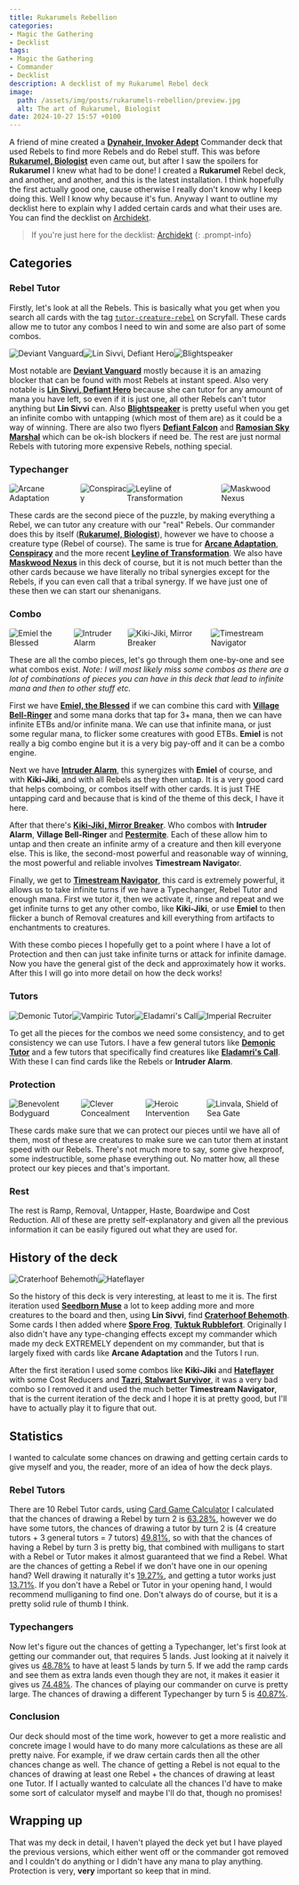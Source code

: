 ```yaml
---
title: Rukarumels Rebellion
categories:
- Magic the Gathering
- Decklist
tags:
- Magic the Gathering
- Commander
- Decklist
description: A decklist of my Rukarumel Rebel deck
image:
  path: /assets/img/posts/rukarumels-rebellion/preview.jpg
  alt: The art of Rukarumel, Biologist
date: 2024-10-27 15:57 +0100
---
```

A friend of mine created a [**Dynaheir, Invoker Adept**](https://scryfall.com/card/clb/273/dynaheir-invoker-adept) Commander deck that used Rebels to find more Rebels and do Rebel stuff. This was before [**Rukarumel, Biologist**](https://scryfall.com/card/cmm/711/rukarumel-biologist) even came out, but after I saw the spoilers for **Rukarumel** I knew what had to be done! I created a **Rukarumel** Rebel deck, and another, and another, and this is the latest installation. I think hopefully the first actually good one, cause otherwise I really don't know why I keep doing this. Well I know why because it's fun. Anyway I want to outline my decklist here to explain why I added certain cards and what their uses are. You can find the decklist on [Archidekt](https://archidekt.com/decks/9692783/rukarumel_rebel_combo).

> If you're just here for the decklist: [Archidekt](https://archidekt.com/decks/9692783/rukarumel_rebel_combo)
{: .prompt-info}

## Categories

### Rebel Tutor

Firstly, let's look at all the Rebels. This is basically what you get when you search all cards with the tag [`tutor-creature-rebel`](https://scryfall.com/search?q=otag%3Atutor-creature-rebel&unique=cards&as=grid&order=name) on Scryfall. These cards allow me to tutor any combos I need to win and some are also part of some combos.

<div style="width: 100%;display:flex">
  <img src="https://cards.scryfall.io/large/front/a/3/a37acadc-0e58-4f44-93f4-dd465b9ee06f.jpg?1562781502" style="border-radius:5%" alt="Deviant Vanguard">
  
  <img src="https://cards.scryfall.io/large/front/e/5/e574e522-2632-4cd4-8545-c582ac3b641f.jpg?1562632572" style="border-radius:5%" alt="Lin Sivvi, Defiant Hero">
  
  <img src="https://cards.scryfall.io/large/front/1/7/17ab3455-f464-41b0-ac63-d40d27abbfb1.jpg?1619395094" style="border-radius:5%" alt="Blightspeaker">
</div>

Most notable are [**Deviant Vanguard**](https://scryfall.com/card/tsb/5/defiant-vanguard) mostly because it is an amazing blocker that can be found with most Rebels at instant speed. Also very notable is [**Lin Sivvi, Defiant Hero**](https://scryfall.com/card/nem/12/lin-sivvi-defiant-hero) because she can tutor for any amount of mana you have left, so even if it is just one, all other Rebels can't tutor anything but **Lin Sivvi** can. Also [**Blightspeaker**](https://scryfall.com/card/tsr/103/blightspeaker) is pretty useful when you get an infinite combo with untapping (which most of them are) as it could be a way of winning. There are also two flyers [**Defiant Falcon**](https://scryfall.com/card/nem/6/defiant-falcon) and [**Ramosian Sky Marshal**](https://scryfall.com/card/mmq/40/ramosian-sky-marshal) which can be ok-ish blockers if need be. The rest are just normal Rebels with tutoring more expensive Rebels, nothing special.

### Typechanger

<div style="width: 100%;display:flex">
  <img src="https://cards.scryfall.io/large/front/b/f/bf3edaaf-cf63-4e17-94ae-9d9991d9fb5f.jpg?1562563280" style="border-radius:5%" alt="Arcane Adaptation">

  <img src="https://cards.scryfall.io/large/front/8/b/8bbdb402-0e22-4f83-987a-9d0268a82f10.jpg?1562779616" style="border-radius:5%" alt="Conspiracy">

  <img src="https://cards.scryfall.io/large/front/4/b/4bd941ca-f3d2-44c1-8df3-851362f6b848.jpg?1726286087" style="border-radius:5%" alt="Leyline of Transformation">

  <img src="https://cards.scryfall.io/large/front/1/2/1246c42d-57c0-4cba-959a-15ad89d8a50b.jpg?1674142652" style="border-radius:5%" alt="Maskwood Nexus">
</div>

These cards are the second piece of the puzzle, by making everything a Rebel, we can tutor any creature with our "real" Rebels. Our commander does this by itself ([**Rukarumel, Biologist**](https://scryfall.com/card/cmm/711/rukarumel-biologist)), however we have to choose a creature type (Rebel of course). The same is true for [**Arcane Adaptation**](https://scryfall.com/card/xln/46/arcane-adaptation), [**Conspiracy**](https://scryfall.com/card/tsb/39/conspiracy) and the more recent [**Leyline of Transformation**](https://scryfall.com/card/dsk/63/leyline-of-transformation). We also have [**Maskwood Nexus**](https://scryfall.com/card/clb/865/maskwood-nexus) in this deck of course, but it is not much better than the other cards because we have literally no tribal synergies except for the Rebels, if you can even call that a tribal synergy. If we have just one of these then we can start our shenanigans.

### Combo

<div style="width: 100%;display:flex">
  <img src="https://cards.scryfall.io/large/front/0/f/0f594562-7e9f-47e6-a033-fb70e3cf1e10.jpg?1673146967" style="border-radius:5%" alt="Emiel the Blessed">

  <img src="https://cards.scryfall.io/large/front/1/a/1a9ffa2e-ff31-4d42-a47e-ace1b1e68143.jpg?1675829663" style="border-radius:5%" alt="Intruder Alarm">

  <img src="https://cards.scryfall.io/large/front/a/2/a2ff0ee3-9600-4c7d-acec-6ec90595384e.jpg?1562852476" style="border-radius:5%" alt="Kiki-Jiki, Mirror Breaker">

  <img src="https://cards.scryfall.io/large/front/0/8/086afafe-6b6c-4a54-8ce7-0040295d309c.jpg?1698988202" style="border-radius:5%" alt="Timestream Navigator">
</div>

These are all the combo pieces, let's go through them one-by-one and see what combos exist. *Note: I will most likely miss some combos as there are a lot of combinations of pieces you can have in this deck that lead to infinite mana and then to other stuff etc.*

First we have [**Emiel, the Blessed**](https://scryfall.com/card/2x2/10/emiel-the-blessed) if we can combine this card with [**Village Bell-Ringer**](https://scryfall.com/card/moc/216/village-bell-ringer) and some mana dorks that tap for 3+ mana, then we can have infinite ETBs and/or infinite mana. We can use that infinite mana, or just some regular mana, to flicker some creatures with good ETBs. **Emiel** is not really a big combo engine but it is a very big pay-off and it can be a combo engine.

Next we have [**Intruder Alarm**](https://scryfall.com/card/8ed/86%E2%98%85/intruder-alarm), this synergizes with **Emiel** of course, and with **Kiki-Jiki**, and with all Rebels as they then untap. It is a very good card that helps comboing, or combos itself with other cards. It is just THE untapping card and because that is kind of the theme of this deck, I have it here.

After that there's [**Kiki-Jiki, Mirror Breaker**](https://scryfall.com/card/ima/136/kiki-jiki-mirror-breaker). Who combos with **Intruder Alarm**, **Village Bell-Ringer** and [**Pestermite**](https://scryfall.com/card/mma/59/pestermite). Each of these allow him to untap and then create an infinite army of a creature and then kill everyone else. This is like, the second-most powerful and reasonable way of winning, the most powerful and reliable involves **Timestream Navigato**r.

Finally, we get to [**Timestream Navigator**](https://scryfall.com/card/lcc/178/timestream-navigator), this card is extremely powerful, it allows us to take infinite turns if we have a Typechanger, Rebel Tutor and enough mana. First we tutor it, then we activate it, rinse and repeat and we get infinite turns to get any other combo, like **Kiki-Jiki**, or use **Emiel** to then flicker a bunch of Removal creatures and kill everything from artifacts to enchantments to creatures.

With these combo pieces I hopefully get to a point where I have a lot of Protection and then can just take infinite turns or attack for infinite damage. Now you have the general gist of the deck and approximately how it works. After this I will go into more detail on how the deck works!

### Tutors

<div style="width: 100%;display:flex">
  <img src="https://cards.scryfall.io/large/front/a/2/a24b4cb6-cebb-428b-8654-74347a6a8d63.jpg?1701989302" style="border-radius:5%" alt="Demonic Tutor">

  <img src="https://cards.scryfall.io/large/front/3/4/34a0203f-9cce-43a4-9cb7-8ce6647895cd.jpg?1675199860" style="border-radius:5%" alt="Vampiric Tutor">

  <img src="https://cards.scryfall.io/large/front/e/a/ea751fe2-b64a-4265-8885-a9016b29b5b3.jpg?1562202300" style="border-radius:5%" alt="Eladamri's Call">

  <img src="https://cards.scryfall.io/large/front/0/5/05bd329b-5707-42fc-af1c-084cc604e805.jpg?1626100528" style="border-radius:5%" alt="Imperial Recruiter">
</div>

To get all the pieces for the combos we need some consistency, and to get consistency we can use Tutors. I have a few general tutors like [**Demonic Tutor**](https://scryfall.com/card/cmm/150/demonic-tutor) and a few tutors that specifically find creatures like [**Eladamri's Call**](https://scryfall.com/card/mh1/197/eladamris-call). With these I can find cards like the Rebels or **Intruder Alarm**.

### Protection

<div style="width: 100%;display:flex">
  <img src="https://cards.scryfall.io/large/front/2/4/241e5c4e-0f0b-4a3f-91e0-87387a11e81e.jpg?1580013621" style="border-radius:5%" alt="Benevolent Bodyguard">

  <img src="https://cards.scryfall.io/large/front/5/d/5d84cc58-0965-4c7f-a408-7630f23fb8f3.jpg?1675905567" style="border-radius:5%" alt="Clever Concealment">

  <img src="https://cards.scryfall.io/large/front/e/3/e32c67d1-187f-40df-b3b3-6036f5c92834.jpg?1689998584" style="border-radius:5%" alt="Heroic Intervention">

  <img src="https://cards.scryfall.io/large/front/4/9/49b66956-82e1-402f-9088-2201bdc0d4b8.jpg?1604200172" style="border-radius:5%" alt="Linvala, Shield of Sea Gate">
</div>

These cards make sure that we can protect our pieces until we have all of them, most of these are creatures to make sure we can tutor them at instant speed with our Rebels. There's not much more to say, some give hexproof, some indestructible, some phase everything out. No matter how, all these protect our key pieces and that's important.

### Rest

The rest is Ramp, Removal, Untapper, Haste, Boardwipe and Cost Reduction. All of these are pretty self-explanatory and given all the previous information it can be easily figured out what they are used for.

## History of the deck

<div style="width: 100%;display:flex">
  <img src="https://cards.scryfall.io/large/front/e/8/e8f4435a-8604-45b5-a537-dfdfcb922e16.jpg?1689998416" style="border-radius:5%" alt="Craterhoof Behemoth">
  
  <img src="https://cards.scryfall.io/large/front/3/8/38c26ba3-e325-433b-b653-4e80e737b54d.jpg?1562906892" style="border-radius:5%" alt="Hateflayer">
</div>

So the history of this deck is very interesting, at least to me it is. The first iteration used [**Seedborn Muse**](https://scryfall.com/card/mkc/186/seedborn-muse) a lot to keep adding more and more creatures to the board and then, using **Lin Sivvi**, find [**Craterhoof Behemoth**](https://scryfall.com/card/cmm/280/craterhoof-behemoth). Some cards I then added where [**Spore Frog**](https://scryfall.com/card/mh1/180/spore-frog), [**Tuktuk Rubblefort**](https://scryfall.com/card/znr/173/tuktuk-rubblefort). Originally I also didn't have any type-changing effects except my commander which made my deck EXTREMELY dependent on my commander, but that is largely fixed with cards like **Arcane Adaptation** and the Tutors I run.

After the first iteration I used some combos like **Kiki-Jiki** and [**Hateflayer**](https://scryfall.com/card/eve/55/hateflayer) with some Cost Reducers and [**Tazri, Stalwart Survivor**](https://scryfall.com/card/mat/6/tazri-stalwart-survivor), it was a very bad combo so I removed it and used the much better **Timestream Navigator**, that is the current iteration of the deck and I hope it is at pretty good, but I'll have to actually play it to figure that out.

## Statistics

I wanted to calculate some chances on drawing and getting certain cards to give myself and you, the reader, more of an idea of how the deck plays.

### Rebel Tutors

There are 10 Rebel Tutor cards, using [Card Game Calculator](https://cardgamecalculator.com/) I calculated that the chances of drawing a Rebel by turn 2 is [63.28%](https://cardgamecalculator.com/?N=99&K=10&n=9&k=1), however we do have some tutors, the chances of drawing a tutor by turn 2 is (4 creature tutors + 3 general tutors = 7 tutors) [49.81%](https://cardgamecalculator.com/?N=99&K=7&n=9&k=1), so with that the chances of having a Rebel by turn 3 is pretty big, that combined with mulligans to start with a Rebel or Tutor makes it almost guaranteed that we find a Rebel. What are the chances of getting a Rebel if we don't have one in our opening hand? Well drawing it naturally it's [19.27%](https://cardgamecalculator.com/?N=99&K=10&n=2&k=1), and getting a tutor works just [13.71%](https://cardgamecalculator.com/?N=99&K=10&n=2&k=1). If you don't have a Rebel or Tutor in your opening hand, I would recommend mulliganing to find one. Don't always do of course, but it is a pretty solid rule of thumb I think.

### Typechangers

Now let's figure out the chances of getting a Typechanger, let's first look at getting our commander out, that requires 5 lands. Just looking at it naively it gives us [48.78%](https://cardgamecalculator.com/?N=99&K=37&n=12&k=5) to have at least 5 lands by turn 5. If we add the ramp cards and see them as extra lands even though they are not, it makes it easier it gives us [74.48%](https://cardgamecalculator.com/?N=99&K=46&n=12&k=5). The chances of playing our commander on curve is pretty large. The chances of drawing a different Typechanger by turn 5 is [40.87%](https://cardgamecalculator.com/?N=99&K=4&n=12&k=1).

### Conclusion

Our deck should most of the time work, however to get a more realistic and concrete image I would have to do many more calculations as these are all pretty naive. For example, if we draw certain cards then all the other chances change as well. The chance of getting a Rebel is not equal to the chances of drawing at least one Rebel + the chances of drawing at least one Tutor. If I actually wanted to calculate all the chances I'd have to make some sort of calculator myself and maybe I'll do that, though no promises!

## Wrapping up

That was my deck in detail, I haven't played the deck yet but I have played the previous versions, which either went off or the commander got removed and I couldn't do anything or I didn't have any mana to play anything. Protection is very, **very** important so keep that in mind.
